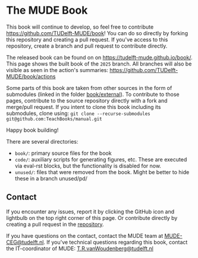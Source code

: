# The MUDE Book

This book will continue to develop, so feel free to contribute https://github.com/TUDelft-MUDE/book! You can do so directly by forking this repository and creating a pull request. If you've access to this repository, create a branch and pull request to contribute directly.

The released book can be found on on https://tudelft-mude.github.io/book/. This page shows the built book of the `2025` branch. All branches will also be visible as seen in the action's summaries: https://github.com/TUDelft-MUDE/book/actions

Some parts of this book are taken from other sources in the form of submodules (linked in the folder [book/external](book/external)). To contribute to those pages, contribute to the source repository directly with a fork and merge/pull request. If you intent to clone this book including its submodules, clone using: `git clone --recurse-submodules git@github.com:TeachBooks/manual.git`

Happy book building!

There are several directories:

- `book/`: primary source files for the book
- `code/`: auxiliary scripts for generating figures, etc. These are executed via eval-rst blocks, but the functionality is disabled for now.
- `unused/`: files that were removed from the book. Might be better to hide these in a branch unused/pd/

## Contact
If you encounter any issues, report it by clicking the GitHub icon and lightbulb on the top right corner of this page. Or contribute directly by creating a pull request in the [repository](https://github.com/TUDelft-MUDE/book).

If you have questions on the contact, contact the MUDE team at MUDE-CEG@tudelft.nl. If you've technical questions regarding this book, contact the IT-coordinator of MUDE: T.R.vanWoudenberg@tudelft.nl

